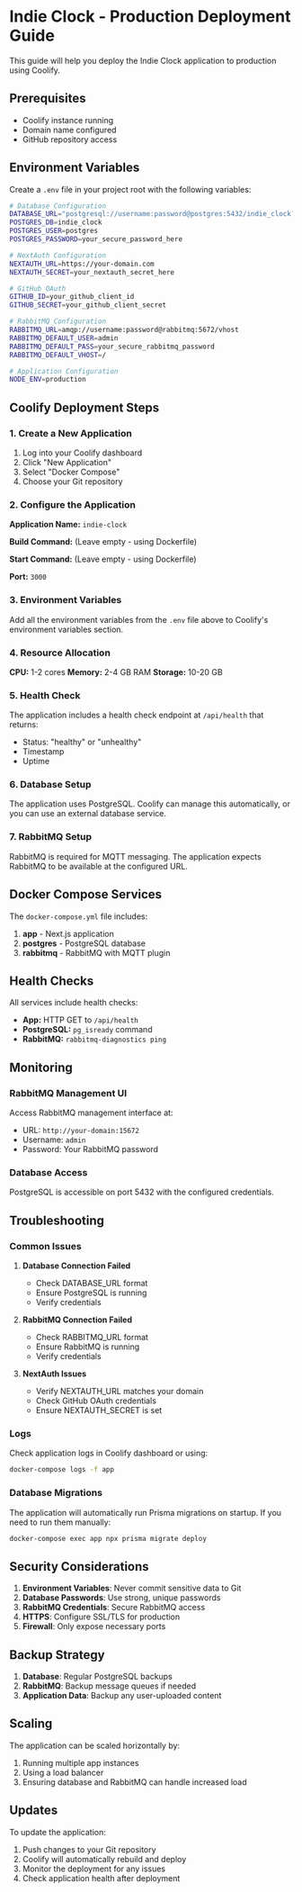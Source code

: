 # Indie Clock - Production Deployment Guide

This guide will help you deploy the Indie Clock application to production using Coolify.

## Prerequisites

- Coolify instance running
- Domain name configured
- GitHub repository access

## Environment Variables

Create a `.env` file in your project root with the following variables:

```bash
# Database Configuration
DATABASE_URL="postgresql://username:password@postgres:5432/indie_clock?schema=public"
POSTGRES_DB=indie_clock
POSTGRES_USER=postgres
POSTGRES_PASSWORD=your_secure_password_here

# NextAuth Configuration
NEXTAUTH_URL=https://your-domain.com
NEXTAUTH_SECRET=your_nextauth_secret_here

# GitHub OAuth
GITHUB_ID=your_github_client_id
GITHUB_SECRET=your_github_client_secret

# RabbitMQ Configuration
RABBITMQ_URL=amqp://username:password@rabbitmq:5672/vhost
RABBITMQ_DEFAULT_USER=admin
RABBITMQ_DEFAULT_PASS=your_secure_rabbitmq_password
RABBITMQ_DEFAULT_VHOST=/

# Application Configuration
NODE_ENV=production
```

## Coolify Deployment Steps

### 1. Create a New Application

1. Log into your Coolify dashboard
2. Click "New Application"
3. Select "Docker Compose"
4. Choose your Git repository

### 2. Configure the Application

**Application Name:** `indie-clock`

**Build Command:** (Leave empty - using Dockerfile)

**Start Command:** (Leave empty - using Dockerfile)

**Port:** `3000`

### 3. Environment Variables

Add all the environment variables from the `.env` file above to Coolify's environment variables section.

### 4. Resource Allocation

**CPU:** 1-2 cores
**Memory:** 2-4 GB RAM
**Storage:** 10-20 GB

### 5. Health Check

The application includes a health check endpoint at `/api/health` that returns:
- Status: "healthy" or "unhealthy"
- Timestamp
- Uptime

### 6. Database Setup

The application uses PostgreSQL. Coolify can manage this automatically, or you can use an external database service.

### 7. RabbitMQ Setup

RabbitMQ is required for MQTT messaging. The application expects RabbitMQ to be available at the configured URL.

## Docker Compose Services

The `docker-compose.yml` file includes:

1. **app** - Next.js application
2. **postgres** - PostgreSQL database
3. **rabbitmq** - RabbitMQ with MQTT plugin

## Health Checks

All services include health checks:

- **App:** HTTP GET to `/api/health`
- **PostgreSQL:** `pg_isready` command
- **RabbitMQ:** `rabbitmq-diagnostics ping`

## Monitoring

### RabbitMQ Management UI

Access RabbitMQ management interface at:
- URL: `http://your-domain:15672`
- Username: `admin`
- Password: Your RabbitMQ password

### Database Access

PostgreSQL is accessible on port 5432 with the configured credentials.

## Troubleshooting

### Common Issues

1. **Database Connection Failed**
   - Check DATABASE_URL format
   - Ensure PostgreSQL is running
   - Verify credentials

2. **RabbitMQ Connection Failed**
   - Check RABBITMQ_URL format
   - Ensure RabbitMQ is running
   - Verify credentials

3. **NextAuth Issues**
   - Verify NEXTAUTH_URL matches your domain
   - Check GitHub OAuth credentials
   - Ensure NEXTAUTH_SECRET is set

### Logs

Check application logs in Coolify dashboard or using:
```bash
docker-compose logs -f app
```

### Database Migrations

The application will automatically run Prisma migrations on startup. If you need to run them manually:

```bash
docker-compose exec app npx prisma migrate deploy
```

## Security Considerations

1. **Environment Variables**: Never commit sensitive data to Git
2. **Database Passwords**: Use strong, unique passwords
3. **RabbitMQ Credentials**: Secure RabbitMQ access
4. **HTTPS**: Configure SSL/TLS for production
5. **Firewall**: Only expose necessary ports

## Backup Strategy

1. **Database**: Regular PostgreSQL backups
2. **RabbitMQ**: Backup message queues if needed
3. **Application Data**: Backup any user-uploaded content

## Scaling

The application can be scaled horizontally by:
1. Running multiple app instances
2. Using a load balancer
3. Ensuring database and RabbitMQ can handle increased load

## Updates

To update the application:
1. Push changes to your Git repository
2. Coolify will automatically rebuild and deploy
3. Monitor the deployment for any issues
4. Check application health after deployment 